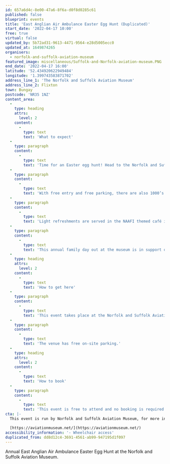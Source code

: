 ```yaml
---
id: 657a6d4c-8e00-47a6-8f6a-d0f8d0285c61
published: false
blueprint: events
title: 'East Anglian Air Ambulance Easter Egg Hunt (Duplicated)'
start_date: '2022-04-17 10:00'
free: true
virtual: false
updated_by: 5b72ad31-9613-4471-9564-e28d5005ecc0
updated_at: 1649874265
organisers:
  - norfolk-and-suffolk-aviation-museum
featured_image: miscellaneous/Suffolk-and-Norfolk-aviation-museum.PNG
end_date: '2022-04-17 16:00'
latitude: '52.434920622949484'
longitude: '1.399743583871702'
address_line_1: 'The Norfolk and Suffolk Aviation Museum'
address_line_2: Flixton
town: Bungay
postcode: 'NR35 1NZ'
content_area:
  -
    type: heading
    attrs:
      level: 2
    content:
      -
        type: text
        text: 'What to expect'
  -
    type: paragraph
    content:
      -
        type: text
        text: 'Time for an Easter egg hunt! Head to the Norfolk and Suffolk Aviation Museum on Easter Sunday for stalls and games for all the family to enjoy. There will be a quiz on the day with an Easter Egg being the reward…actually, everyone taking part will receive an egg!'
  -
    type: paragraph
    content:
      -
        type: text
        text: 'With free entry and free parking, there are also 1000’s of artefacts, 60+ aircraft and cockpits, and themed rooms dedicated to the RAF Bomber Command, 446th Bomb Group, Air-Sea Rescue/Coastal Command and the Royal Observer Corps.'
  -
    type: paragraph
    content:
      -
        type: text
        text: 'Light refreshments are served in the NAAFI themed café in the main hangar, and there are picnic tables throughout the site. There is wheelchair friendly access to all areas apart from aircraft cockpits. Well behaved dogs are welcome, provided they are kept on a lead (not in the shop, please).'
  -
    type: paragraph
    content:
      -
        type: text
        text: 'This annual family day out at the museum is in support of the East Anglian Air Ambulance. A donation will be made to the Air Ambulance after the event.'
  -
    type: heading
    attrs:
      level: 2
    content:
      -
        type: text
        text: 'How to get here'
  -
    type: paragraph
    content:
      -
        type: text
        text: 'This event takes place at the Norfolk and Suffolk Aviation Museum, NR35 1NZ.'
  -
    type: paragraph
    content:
      -
        type: text
        text: 'The venue has free on-site parking.'
  -
    type: heading
    attrs:
      level: 2
    content:
      -
        type: text
        text: 'How to book'
  -
    type: paragraph
    content:
      -
        type: text
        text: 'This event is free to attend and no booking is required.'
cta: |-
  This event is run by Norfolk and Suffolk Aviation Museum, for more information please get in touch via:

  [https://aviationmuseum.net/](https://aviationmuseum.net/)
accessibility_information: '- Wheelchair access'
duplicated_from: dd8d12c4-3691-4561-ab99-947195d1f097
---
```

Annual East Anglian Air Ambulance Easter Egg Hunt at the Norfolk and Suffolk Aviation Museum.